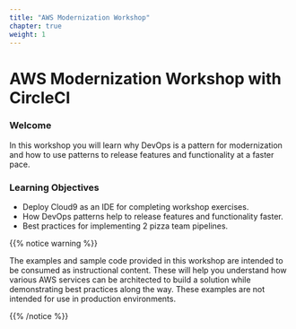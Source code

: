 ```yaml
---
title: "AWS Modernization Workshop"
chapter: true
weight: 1
---
```


# AWS Modernization Workshop with CircleCI

### Welcome

In this workshop you will learn why DevOps is a pattern for modernization and how to use patterns to release features and functionality at a faster pace.

### Learning Objectives
- Deploy Cloud9 as an IDE for completing workshop exercises.
- How DevOps patterns help to release features and functionality faster.
- Best practices for implementing 2 pizza team pipelines.

{{% notice warning %}}
<p style='text-align: left;'>
The examples and sample code provided in this workshop are intended to be consumed as instructional content. These will help you understand how various AWS services can be architected to build a solution while demonstrating best practices along the way. These examples are not intended for use in production environments.
</p>
{{% /notice %}}